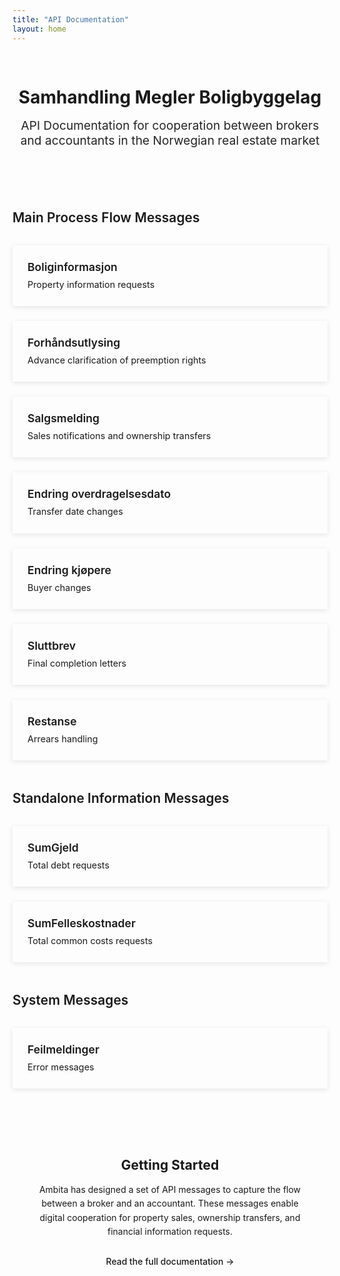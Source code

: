 ```yaml
---
title: "API Documentation"
layout: home
---
```


<div class="hero-section">
  <h1>Samhandling Megler Boligbyggelag</h1>
  <p class="hero-description">API Documentation for cooperation between brokers and accountants in the Norwegian real estate market</p>
</div>

<div class="navigation-cards">
  <div class="card-section">
    <h2>Main Process Flow Messages</h2>
    <div class="card-grid">
      <div class="nav-card">
        <h3><a href="docs/boliginformasjon">Boliginformasjon</a></h3>
        <p>Property information requests</p>
      </div>
      <div class="nav-card">
        <h3><a href="docs/forhandsutlysing">Forhåndsutlysing</a></h3>
        <p>Advance clarification of preemption rights</p>
      </div>
      <div class="nav-card">
        <h3><a href="docs/salgsmelding">Salgsmelding</a></h3>
        <p>Sales notifications and ownership transfers</p>
      </div>
      <div class="nav-card">
        <h3><a href="docs/endring-overdragelsesdato">Endring overdragelsesdato</a></h3>
        <p>Transfer date changes</p>
      </div>
      <div class="nav-card">
        <h3><a href="docs/endring-kjopere">Endring kjøpere</a></h3>
        <p>Buyer changes</p>
      </div>
      <div class="nav-card">
        <h3><a href="docs/sluttbrev">Sluttbrev</a></h3>
        <p>Final completion letters</p>
      </div>
      <div class="nav-card">
        <h3><a href="docs/restanse">Restanse</a></h3>
        <p>Arrears handling</p>
      </div>
    </div>
  </div>

  <div class="card-section">
    <h2>Standalone Information Messages</h2>
    <div class="card-grid">
      <div class="nav-card">
        <h3><a href="docs/sumgjeld">SumGjeld</a></h3>
        <p>Total debt requests</p>
      </div>
      <div class="nav-card">
        <h3><a href="docs/sumfelleskostnader">SumFelleskostnader</a></h3>
        <p>Total common costs requests</p>
      </div>
    </div>
  </div>

  <div class="card-section">
    <h2>System Messages</h2>
    <div class="card-grid">
      <div class="nav-card">
        <h3><a href="docs/feilmeldinger">Feilmeldinger</a></h3>
        <p>Error messages</p>
      </div>
    </div>
  </div>
</div>

<div class="getting-started">
  <h2>Getting Started</h2>
  <p>Ambita has designed a set of API messages to capture the flow between a broker and an accountant. These messages enable digital cooperation for property sales, ownership transfers, and financial information requests.</p>
  <p><a href="README" class="btn btn-primary">Read the full documentation →</a></p>
</div>

<style>
/* Homepage styling with Ambita Design Tokens */
.hero-section {
  text-align: center;
  padding: 3rem 2rem;
  background: linear-gradient(135deg, var(--ambita-purple-600) 0%, var(--ambita-purple-400) 100%);
  color: var(--ambita-white);
  margin: -2rem -2rem 2rem -2rem;
  border-radius: var(--border-radius-m);
  font-family: var(--font-family-display);
}

.hero-section h1 {
  color: var(--ambita-white);
  font-family: var(--font-family-display);
  font-weight: 700;
  margin-bottom: 1rem;
}

.hero-description {
  font-size: 1.2rem;
  margin-top: 1rem;
  opacity: 0.95;
  font-family: var(--font-family-body);
}

.navigation-cards {
  margin: 2rem 0;
}

.card-section {
  margin-bottom: 3rem;
}

.card-section h2 {
  border-bottom: 3px solid var(--ambita-purple-400);
  padding-bottom: 0.5rem;
  margin-bottom: 1.5rem;
  color: var(--ambita-purple-600);
  font-family: var(--font-family-display);
  font-weight: 600;
}

.card-grid {
  display: grid;
  grid-template-columns: repeat(auto-fit, minmax(300px, 1fr));
  gap: 1.5rem;
  margin-top: 1rem;
}

.nav-card {
  background: var(--ambita-white);
  border: 1px solid var(--ambita-purple-200);
  border-radius: var(--border-radius-m);
  padding: 1.5rem;
  transition: all 0.3s ease;
  box-shadow: 0 2px 8px rgba(13, 10, 39, 0.1);
}

.nav-card:hover {
  transform: translateY(-3px);
  box-shadow: 0 8px 24px rgba(13, 10, 39, 0.15);
  border-color: var(--ambita-purple-400);
  background: var(--ambita-purple-100);
}

.nav-card h3 {
  margin: 0 0 0.5rem 0;
  font-size: 1.1rem;
  font-family: var(--font-family-title);
  font-weight: 600;
}

.nav-card h3 a {
  text-decoration: none;
  color: var(--ambita-purple-600);
  transition: color 0.2s ease;
}

.nav-card h3 a:hover {
  color: var(--ambita-purple-500);
  text-decoration: none;
}

.nav-card p {
  margin: 0;
  color: var(--ambita-grey-400);
  font-size: 0.9rem;
  font-family: var(--font-family-body);
  line-height: 1.4;
}

.getting-started {
  background: var(--ambita-peach-100);
  border: 1px solid var(--ambita-peach-200);
  padding: 2rem;
  border-radius: var(--border-radius-m);
  text-align: center;
  margin-top: 3rem;
}

.getting-started h2 {
  color: var(--ambita-purple-600);
  font-family: var(--font-family-display);
  margin-bottom: 1rem;
  border: none;
  padding: 0;
}

.getting-started p {
  color: var(--ambita-purple-600);
  font-family: var(--font-family-body);
  line-height: 1.6;
}

.btn {
  display: inline-block;
  padding: 0.75rem 1.5rem;
  background: var(--ambita-purple-500);
  color: var(--ambita-white);
  text-decoration: none;
  border-radius: var(--border-radius-s);
  font-family: var(--font-family-title);
  font-weight: 500;
  transition: all 0.2s ease;
  border: 1px solid var(--ambita-purple-500);
}

.btn:hover {
  background: var(--ambita-purple-400);
  border-color: var(--ambita-purple-400);
  color: var(--ambita-white);
  text-decoration: none;
  transform: translateY(-1px);
}

@media (max-width: 768px) {
  .card-grid {
    grid-template-columns: 1fr;
  }
  
  .hero-section {
    padding: 2rem 1rem;
  }
  
  .hero-section h1 {
    font-size: 2rem;
  }
}
</style>
